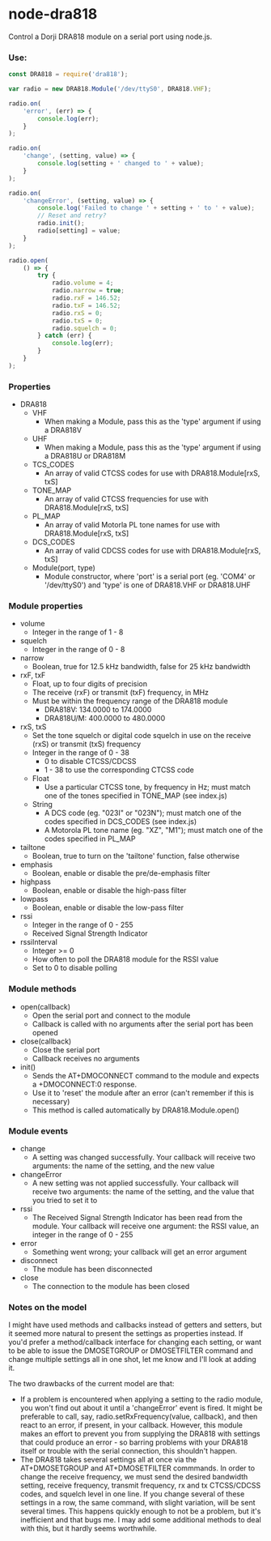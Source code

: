 # node-dra818
Control a Dorji DRA818 module on a serial port using node.js.

### Use:

```js
const DRA818 = require('dra818');

var radio = new DRA818.Module('/dev/ttyS0', DRA818.VHF);

radio.on(
	'error', (err) => {
		console.log(err);
	}
);

radio.on(
	'change', (setting, value) => {
		console.log(setting + ' changed to ' + value);
	}
);

radio.on(
	'changeError', (setting, value) => {
		console.log('Failed to change ' + setting + ' to ' + value);
		// Reset and retry?
		radio.init();
		radio[setting] = value;
	}
);

radio.open(
	() => {
		try {
			radio.volume = 4;
			radio.narrow = true;
			radio.rxF = 146.52;
			radio.txF = 146.52;
			radio.rxS = 0;
			radio.txS = 0;
			radio.squelch = 0;
		} catch (err) {
			console.log(err);
		}
	}
);
```

### Properties

- DRA818
	- VHF
		- When making a Module, pass this as the 'type' argument if using a DRA818V
	- UHF
		- When making a Module, pass this as the 'type' argument if using a DRA818U or DRA818M
	- TCS_CODES
		- An array of valid CTCSS codes for use with DRA818.Module[rxS, txS]
	- TONE_MAP
		- An array of valid CTCSS frequencies for use with DRA818.Module[rxS, txS]
	- PL_MAP
		- An array of valid Motorla PL tone names for use with DRA818.Module[rxS, txS]
	- DCS_CODES
		- An array of valid CDCSS codes for use with DRA818.Module[rxS, txS]
	- Module(port, type)
		- Module constructor, where 'port' is a serial port (eg. 'COM4' or '/dev/ttyS0') and 'type' is one of DRA818.VHF or DRA818.UHF

### Module properties

- volume
	- Integer in the range of 1 - 8
- squelch
	- Integer in the range of 0 - 8
- narrow
	- Boolean, true for 12.5 kHz bandwidth, false for 25 kHz bandwidth
- rxF, txF
	- Float, up to four digits of precision
	- The receive (rxF) or transmit (txF) frequency, in MHz
	- Must be within the frequency range of the DRA818 module
		- DRA818V: 134.0000 to 174.0000
		- DRA818U/M: 400.0000 to 480.0000
- rxS, txS
	- Set the tone squelch or digital code squelch in use on the receive (rxS) or transmit (txS) frequency
	- Integer in the range of 0 - 38
		- 0 to disable CTCSS/CDCSS
		- 1 - 38 to use the corresponding CTCSS code
	- Float
		- Use a particular CTCSS tone, by frequency in Hz; must match one of the tones specified in TONE_MAP (see index.js)
	- String
		- A DCS code (eg. "023I" or "023N"); must match one of the codes specified in DCS_CODES (see index.js)
		- A Motorola PL tone name (eg. "XZ", "M1"); must match one of the codes specified in PL_MAP
- tailtone
	- Boolean, true to turn on the 'tailtone' function, false otherwise
- emphasis
	- Boolean, enable or disable the pre/de-emphasis filter
- highpass
	- Boolean, enable or disable the high-pass filter
- lowpass
	- Boolean, enable or disable the low-pass filter
- rssi
	- Integer in the range of 0 - 255
	- Received Signal Strength Indicator
- rssiInterval
	- Integer >= 0
	- How often to poll the DRA818 module for the RSSI value
	- Set to 0 to disable polling

### Module methods

- open(callback)
	- Open the serial port and connect to the module
	- Callback is called with no arguments after the serial port has been opened
- close(callback)
	- Close the serial port
	- Callback receives no arguments
- init()
	- Sends the AT+DMOCONNECT command to the module and expects a +DMOCONNECT:0 response.
	- Use it to 'reset' the module after an error (can't remember if this is necessary)
	- This method is called automatically by DRA818.Module.open()

### Module events

- change
	- A setting was changed successfully.  Your callback will receive two arguments: the name of the setting, and the new value
- changeError
	- A new setting was not applied successfully.  Your callback will receive two arguments: the name of the setting, and the value that you tried to set it to
- rssi
	- The Received Signal Strength Indicator has been read from the module.  Your callback will receive one argument: the RSSI value, an integer in the range of 0 - 255
- error
	- Something went wrong; your callback will get an error argument
- disconnect
	- The module has been disconnected
- close
	- The connection to the module has been closed

### Notes on the model

I might have used methods and callbacks instead of getters and setters, but it
seemed more natural to present the settings as properties instead. If you'd
prefer a method/callback interface for changing each setting, or want to be able
to issue the DMOSETGROUP or DMOSETFILTER command and change multiple settings
all in one shot, let me know and I'll look at adding it.

The two drawbacks of the current model are that:
- If a problem is encountered when applying a setting to the radio module, you won't find out about it until a 'changeError' event is fired.  It might be preferable to call, say, radio.setRxFrequency(value, callback), and then react to an error, if present, in your callback.  However, this module makes an effort to prevent you from supplying the DRA818 with settings that could produce an error - so barring problems with your DRA818 itself or trouble with the serial connection, this shouldn't happen.
- The DRA818 takes several settings all at once via the AT+DMOSETGROUP and AT+DMOSETFILTER commmands.  In order to change the receive frequency, we must send the desired bandwidth setting, receive frequency, transmit frequency, rx and tx CTCSS/CDCSS codes, and squelch level in one line.  If you change several of these settings in a row, the same command, with slight variation, will be sent several times.  This happens quickly enough to not be a problem, but it's inefficient and that bugs me.  I may add some additional methods to deal with this, but it hardly seems worthwhile.
